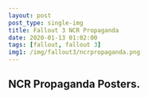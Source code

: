 ```yaml
---
layout: post
post_type: single-img
title: Fallout 3 NCR Propaganda
date: 2020-01-13 01:02:00
tags: [fallout, fallout 3]
img1: /img/fallout3/ncrpropaganda.png
---
```

## NCR Propaganda Posters.
